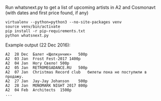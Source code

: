 Run whatsnext.py to get a list of upcoming artists in A2 and Cosmonavt
(with dates and first price found, if any)

```
virtualenv --python=python3 --no-site-packages venv
source venv/bin/activate
pip install -r pip-requirements.txt
python whatsnext.py
```

Example output (22 Dec 2016):
```
A2	28 Dec	Балет «Щелкунчик»	500р
A2	03 Jan	Frost Fest-2017	1400р
A2	04 Jan	Ногу Свело!	500р
A2	05 Jan	RETROMEGADANCE.RU	500р
A2	07 Jan	Christmas Record club	билеты пока не поступили в продажу.
A2	27 Jan	Jay-Jay Johanson	500р
A2	28 Jan	MONOMARK NIGHT 2017	800р
A2	04 Feb	Architects	1500р
...
```
